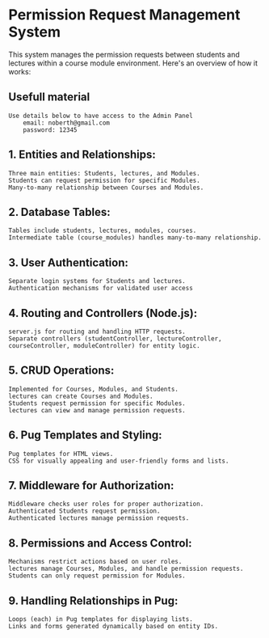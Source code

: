 <h1>Permission Request Management System</h1>

This system manages the permission requests between students and lectures within a course module environment. Here's an overview of how it works:
<h2>Usefull material</h2>

    Use details below to have access to the Admin Panel
        email: noberth@gmail.com
        password: 12345

<h2>1. Entities and Relationships:</h2>

    Three main entities: Students, lectures, and Modules.
    Students can request permission for specific Modules.
    Many-to-many relationship between Courses and Modules.

<h2>2. Database Tables:</h2>

    Tables include students, lectures, modules, courses.
    Intermediate table (course_modules) handles many-to-many relationship.

<h2>3. User Authentication:</h2>

    Separate login systems for Students and lectures.
    Authentication mechanisms for validated user access

<h2>4. Routing and Controllers (Node.js):</h2>

    server.js for routing and handling HTTP requests.
    Separate controllers (studentController, lectureController, courseController, moduleController) for entity logic.

<h2>5. CRUD Operations:</h2>

    Implemented for Courses, Modules, and Students.
    lectures can create Courses and Modules.
    Students request permission for specific Modules.
    lectures can view and manage permission requests.

<h2>6. Pug Templates and Styling:</h2>

    Pug templates for HTML views.
    CSS for visually appealing and user-friendly forms and lists.

 <h2> 7. Middleware for Authorization:</h2>

    Middleware checks user roles for proper authorization.
    Authenticated Students request permission.
    Authenticated lectures manage permission requests.

<h2>8. Permissions and Access Control:</h2>

    Mechanisms restrict actions based on user roles.
    lectures manage Courses, Modules, and handle permission requests.
    Students can only request permission for Modules.

<h2>9. Handling Relationships in Pug:</h2>

    Loops (each) in Pug templates for displaying lists.
    Links and forms generated dynamically based on entity IDs.
